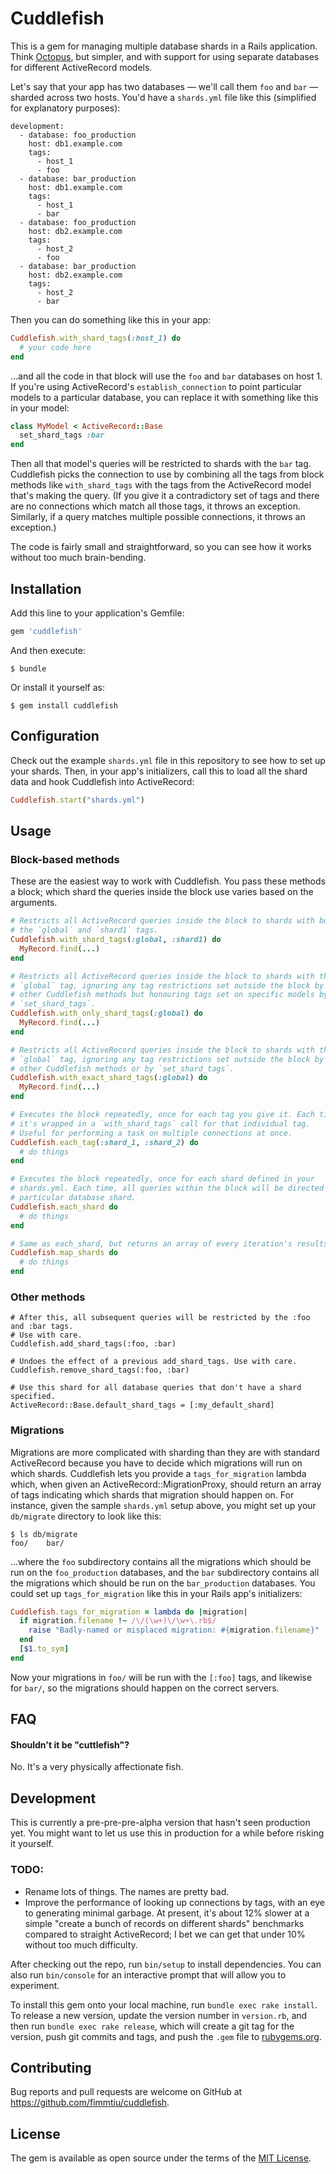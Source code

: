 # Cuddlefish

This is a gem for managing multiple database shards in a Rails application. Think [Octopus](https://github.com/thiagopradi/octopus), but simpler, and with support for using separate databases for different ActiveRecord models.

Let's say that your app has two databases — we'll call them `foo` and `bar` — sharded across two hosts. You'd have a `shards.yml` file like this (simplified for explanatory purposes):

```
development:
  - database: foo_production
    host: db1.example.com
    tags:
      - host_1
      - foo
  - database: bar_production
    host: db1.example.com
    tags:
      - host_1
      - bar
  - database: foo_production
    host: db2.example.com
    tags:
      - host_2
      - foo
  - database: bar_production
    host: db2.example.com
    tags:
      - host_2
      - bar
```

Then you can do something like this in your app:

```ruby
Cuddlefish.with_shard_tags(:host_1) do
  # your code here
end
```

...and all the code in that block will use the `foo` and `bar` databases on host 1. If you're using ActiveRecord's `establish_connection` to point particular models to a particular database, you can replace it with something like this in your model:

```ruby
class MyModel < ActiveRecord::Base
  set_shard_tags :bar
end
```

Then all that model's queries will be restricted to shards with the `bar` tag. Cuddlefish picks the connection to use by combining all the tags from block methods like `with_shard_tags` with the tags from the ActiveRecord model that's making the query. (If you give it a contradictory set of tags and there are no connections which match all those tags, it throws an exception. Similarly, if a query matches multiple possible connections, it throws an exception.)

The code is fairly small and straightforward, so you can see how it works without too much brain-bending.

## Installation

Add this line to your application's Gemfile:

```ruby
gem 'cuddlefish'
```

And then execute:

    $ bundle

Or install it yourself as:

    $ gem install cuddlefish

## Configuration

Check out the example `shards.yml` file in this repository to see how to set up your shards. Then, in your app's initializers, call this to load all the shard data and hook Cuddlefish into ActiveRecord:
```ruby
Cuddlefish.start("shards.yml")
```

## Usage

### Block-based methods

These are the easiest way to work with Cuddlefish. You pass these methods a block; which shard the queries inside the block use varies based on the arguments.

```ruby
# Restricts all ActiveRecord queries inside the block to shards with both
# the `global` and `shard1` tags.
Cuddlefish.with_shard_tags(:global, :shard1) do
  MyRecord.find(...)
end

# Restricts all ActiveRecord queries inside the block to shards with the
# `global` tag, ignoring any tag restrictions set outside the block by
# other Cuddlefish methods but honouring tags set on specific models by
# `set_shard_tags`.
Cuddlefish.with_only_shard_tags(:global) do
  MyRecord.find(...)
end

# Restricts all ActiveRecord queries inside the block to shards with the
# `global` tag, ignoring any tag restrictions set outside the block by
# other Cuddlefish methods or by `set_shard_tags`.
Cuddlefish.with_exact_shard_tags(:global) do
  MyRecord.find(...)
end

# Executes the block repeatedly, once for each tag you give it. Each time
# it's wrapped in a `with_shard_tags` call for that individual tag.
# Useful for performing a task on multiple connections at once.
Cuddlefish.each_tag(:shard_1, :shard_2) do
  # do things
end

# Executes the block repeatedly, once for each shard defined in your
# shards.yml. Each time, all queries within the block will be directed to a
# particular database shard.
Cuddlefish.each_shard do
  # do things
end

# Same as each_shard, but returns an array of every iteration's results.
Cuddlefish.map_shards do
  # do things
end
```

### Other methods

```
# After this, all subsequent queries will be restricted by the :foo and :bar tags.
# Use with care.
Cuddlefish.add_shard_tags(:foo, :bar)

# Undoes the effect of a previous add_shard_tags. Use with care.
Cuddlefish.remove_shard_tags(:foo, :bar)

# Use this shard for all database queries that don't have a shard specified.
ActiveRecord::Base.default_shard_tags = [:my_default_shard]
```

### Migrations

Migrations are more complicated with sharding than they are with standard ActiveRecord because you have to decide which migrations will run on which shards. Cuddlefish lets you provide a `tags_for_migration` lambda which, when given an ActiveRecord::MigrationProxy, should return an array of tags indicating which shards that migration should happen on. For instance, given the sample `shards.yml` setup above, you might set up your `db/migrate` directory to look like this:

```
$ ls db/migrate
foo/    bar/
```

...where the `foo` subdirectory contains all the migrations which should be run on the `foo_production` databases, and the `bar` subdirectory contains all the migrations which should be run on the `bar_production` databases. You could set up `tags_for_migration` like this in your Rails app's initializers:

```ruby
Cuddlefish.tags_for_migration = lambda do |migration|
  if migration.filename !~ /\/(\w+)\/\w+\.rb$/
    raise "Badly-named or misplaced migration: #{migration.filename}"
  end
  [$1.to_sym]
end
```

Now your migrations in `foo/` will be run with the `[:foo]` tags, and likewise for `bar/`, so the migrations should happen on the correct servers.

## FAQ

#### Shouldn't it be "cuttlefish"?

No. It's a very physically affectionate fish.

## Development

This is currently a pre-pre-pre-alpha version that hasn't seen production yet. You might want to let us use this in production for a while before risking it yourself.

### TODO:

* Rename lots of things. The names are pretty bad.
* Improve the performance of looking up connections by tags, with an eye to generating minimal garbage. At present, it's about 12% slower at a simple "create a bunch of records on different shards" benchmarks compared to straight ActiveRecord; I bet we can get that under 10% without too much difficulty.

After checking out the repo, run `bin/setup` to install dependencies. You can also run `bin/console` for an interactive prompt that will allow you to experiment.

To install this gem onto your local machine, run `bundle exec rake install`. To release a new version, update the version number in `version.rb`, and then run `bundle exec rake release`, which will create a git tag for the version, push git commits and tags, and push the `.gem` file to [rubygems.org](https://rubygems.org).

## Contributing

Bug reports and pull requests are welcome on GitHub at https://github.com/fimmtiu/cuddlefish.

## License

The gem is available as open source under the terms of the [MIT License](http://opensource.org/licenses/MIT).
